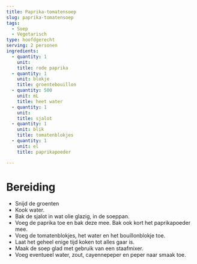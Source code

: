 ```yaml
---
title: Paprika-tomatensoep
slug: paprika-tomatensoep
tags: 
  - Soep
  - Vegetarisch
type: hoofdgerecht
serving: 2 personen
ingredients:
  - quantity: 1
    unit: 
    title: rode paprika
  - quantity: 1
    unit: blokje
    title: groentebouillon
  - quantity: 500
    unit: mL
    title: heet water
  - quantity: 1
    unit: 
    title: sjalot
  - quantity: 1 
    unit: blik
    title: tomatenblokjes
  - quantity: 1 
    unit: el
    title: paprikapoeder

---
```


# Bereiding
- Snijd de groenten
- Kook water.
- Bak de sjalot in wat olie glazig, in de soeppan.
- Voeg de paprika toe en bak deze mee. Bak ook kort het paprikapoeder mee.
- Voeg de tomatenblokjes, het water en het bouillonblokje toe. 
- Laat het geheel enige tijd koken tot alles gaar is.
- Maak de soep glad met gebruik van een staafmixer. 
- Voeg eventueel water, zout, cayennepeper en peper naar smaak toe.

